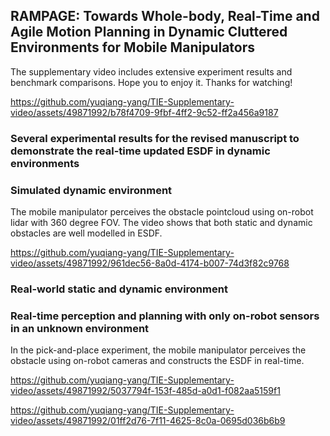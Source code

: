 ## RAMPAGE: Towards Whole-body, Real-Time and Agile Motion Planning in Dynamic Cluttered Environments for Mobile Manipulators

The supplementary video includes extensive experiment results and benchmark comparisons. Hope you to enjoy it. Thanks for watching!

https://github.com/yuqiang-yang/TIE-Supplementary-video/assets/49871992/b78f4709-9fbf-4ff2-9c52-ff2a456a9187


### Several experimental results for the revised manuscript to demonstrate the real-time updated ESDF in dynamic environments 
### Simulated dynamic environment
The mobile manipulator perceives the obstacle pointcloud using on-robot lidar with 360 degree FOV. The video shows that both static and dynamic obstacles are well modelled in ESDF.

https://github.com/yuqiang-yang/TIE-Supplementary-video/assets/49871992/961dec56-8a0d-4174-b007-74d3f82c9768

### Real-world static and dynamic environment


### Real-time perception and planning with only on-robot sensors in an unknown environment
In the pick-and-place experiment, the mobile manipulator perceives the obstacle using on-robot cameras and constructs the ESDF in real-time.

https://github.com/yuqiang-yang/TIE-Supplementary-video/assets/49871992/5037794f-153f-485d-a0d1-f082aa5159f1


https://github.com/yuqiang-yang/TIE-Supplementary-video/assets/49871992/01ff2d76-7f11-4625-8c0a-0695d036b6b9

